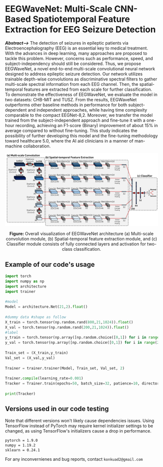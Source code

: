 # EEGWaveNet: Multi-Scale CNN-Based Spatiotemporal Feature Extraction for EEG Seizure Detection

***Abstract-->*** The detection of seizures in epileptic patients via Electroencephalography (EEG) is an essential key to medical treatment. With the advances in deep learning, many approaches are proposed to tackle this problem. However, concerns such as performance, speed, and subject-independency should still be considered. Thus, we propose EEGWaveNet, a novel end-to-end multi-scale convolutional neural network designed to address epileptic seizure detection. Our network utilizes trainable depth-wise convolutions as discriminative spectral filters to gather multi-scale spectral information from each EEG channel. Then, the spatial-temporal features are extracted from each scale for further classification. To demonstrate the effectiveness of EEGWaveNet, we evaluate the model in two datasets: CHB-MIT and TUSZ. From the results, EEGWaveNet outperforms other baseline methods in performance for both subject-dependent and independent approaches, while having time complexity comparable to the compact EEGNet-8,2. Moreover, we transfer the model trained from the subject-independent approach and fine-tune it with a one-hour recording, achieving an F1-score (Binary) improvement of about 15\% in average compared to without fine-tuning. This study indicates the possibility of further developing this model and the fine-tuning methodology toward healthcare 5.0, where the AI aid clinicians in a manner of man-machine collaboration.

![alt text](EEGWaveNet_model.png)
<p align="center"> 
<b>Figure: </b> Overall visualization of EEGWaveNet architecture (a) Multi-scale convolution module, (b) Spatial-temporal feature extraction module, and (c) Classifier module consists of fully connected layers and activation for two-class classification. 
</p>

## Example of our code's usage
```python
import torch
import numpy as np
import architecture
import trainer

#model
Model = architecture.Net(21,2).float()

#dummy data #shape as follow
X_train = torch.tensor(np.random.rand(800,21,1024)).float()
X_val = torch.tensor(np.random.rand(200,21,1024)).float()
#label
y_train = torch.tensor(np.array([np.random.choice([0,1]) for i in range(800)])).long()
y_val = torch.tensor(np.array([np.random.choice([0,1]) for i in range(200)])).long()

Train_set = (X_train,y_train)
Val_set = (X_val,y_val)

Trainer = trainer.trainer(Model, Train_set, Val_set, 2)

Trainer.compile(learning_rate=0.001)
Tracker = Trainer.train(epochs=50, batch_size=32, patience=10, directory='model.pt')

print(Tracker)
```
## Versions used in our code testing
Note that different versions won't likely cause dependencies issues.
Using TensorFlow instead of PyTorch may require kernel initializer settings to be changed, as using TensorFlow's initializers cause a drop in performance.
```
pytorch = 1.9.0
numpy = 1.19.2
sklearn = 0.24.1
```

For any inconvernienes and bug reports, contact ```konkuad2@gmail.com```

